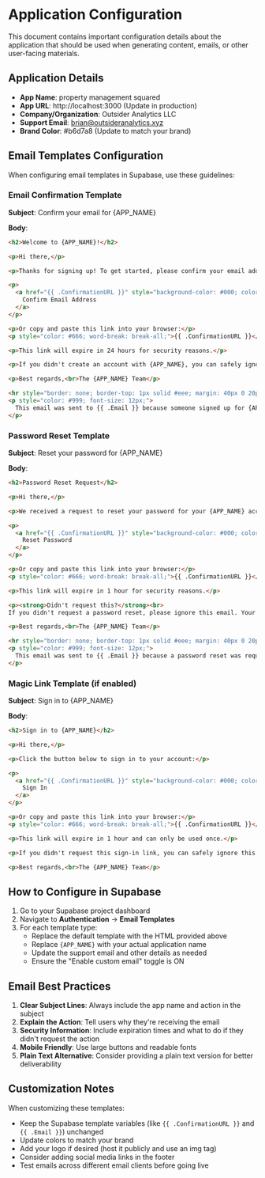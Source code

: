 # Application Configuration

This document contains important configuration details about the application that should be used when generating content, emails, or other user-facing materials.

## Application Details

- **App Name**: property management squared
- **App URL**: http://localhost:3000 (Update in production)
- **Company/Organization**: Outsider Analytics LLC
- **Support Email**: brian@outsideranalytics.xyz
- **Brand Color**: #b6d7a8 (Update to match your brand)

## Email Templates Configuration

When configuring email templates in Supabase, use these guidelines:

### Email Confirmation Template

**Subject**: Confirm your email for {APP_NAME}

**Body**:
```html
<h2>Welcome to {APP_NAME}!</h2>

<p>Hi there,</p>

<p>Thanks for signing up! To get started, please confirm your email address by clicking the button below:</p>

<p>
  <a href="{{ .ConfirmationURL }}" style="background-color: #000; color: white; padding: 12px 24px; text-decoration: none; border-radius: 6px; display: inline-block;">
    Confirm Email Address
  </a>
</p>

<p>Or copy and paste this link into your browser:</p>
<p style="color: #666; word-break: break-all;">{{ .ConfirmationURL }}</p>

<p>This link will expire in 24 hours for security reasons.</p>

<p>If you didn't create an account with {APP_NAME}, you can safely ignore this email.</p>

<p>Best regards,<br>The {APP_NAME} Team</p>

<hr style="border: none; border-top: 1px solid #eee; margin: 40px 0 20px;">
<p style="color: #999; font-size: 12px;">
  This email was sent to {{ .Email }} because someone signed up for {APP_NAME} with this email address.
</p>
```

### Password Reset Template

**Subject**: Reset your password for {APP_NAME}

**Body**:
```html
<h2>Password Reset Request</h2>

<p>Hi there,</p>

<p>We received a request to reset your password for your {APP_NAME} account. Click the button below to create a new password:</p>

<p>
  <a href="{{ .ConfirmationURL }}" style="background-color: #000; color: white; padding: 12px 24px; text-decoration: none; border-radius: 6px; display: inline-block;">
    Reset Password
  </a>
</p>

<p>Or copy and paste this link into your browser:</p>
<p style="color: #666; word-break: break-all;">{{ .ConfirmationURL }}</p>

<p>This link will expire in 1 hour for security reasons.</p>

<p><strong>Didn't request this?</strong><br>
If you didn't request a password reset, please ignore this email. Your password won't be changed unless you click the link above and create a new one.</p>

<p>Best regards,<br>The {APP_NAME} Team</p>

<hr style="border: none; border-top: 1px solid #eee; margin: 40px 0 20px;">
<p style="color: #999; font-size: 12px;">
  This email was sent to {{ .Email }} because a password reset was requested for the {APP_NAME} account associated with this email address.
</p>
```

### Magic Link Template (if enabled)

**Subject**: Sign in to {APP_NAME}

**Body**:
```html
<h2>Sign in to {APP_NAME}</h2>

<p>Hi there,</p>

<p>Click the button below to sign in to your account:</p>

<p>
  <a href="{{ .ConfirmationURL }}" style="background-color: #000; color: white; padding: 12px 24px; text-decoration: none; border-radius: 6px; display: inline-block;">
    Sign In
  </a>
</p>

<p>Or copy and paste this link into your browser:</p>
<p style="color: #666; word-break: break-all;">{{ .ConfirmationURL }}</p>

<p>This link will expire in 1 hour and can only be used once.</p>

<p>If you didn't request this sign-in link, you can safely ignore this email.</p>

<p>Best regards,<br>The {APP_NAME} Team</p>
```

## How to Configure in Supabase

1. Go to your Supabase project dashboard
2. Navigate to **Authentication** → **Email Templates**
3. For each template type:
   - Replace the default template with the HTML provided above
   - Replace `{APP_NAME}` with your actual application name
   - Update the support email and other details as needed
   - Ensure the "Enable custom email" toggle is ON

## Email Best Practices

1. **Clear Subject Lines**: Always include the app name and action in the subject
2. **Explain the Action**: Tell users why they're receiving the email
3. **Security Information**: Include expiration times and what to do if they didn't request the action
4. **Mobile Friendly**: Use large buttons and readable fonts
5. **Plain Text Alternative**: Consider providing a plain text version for better deliverability

## Customization Notes

When customizing these templates:
- Keep the Supabase template variables (like `{{ .ConfirmationURL }}` and `{{ .Email }}`) unchanged
- Update colors to match your brand
- Add your logo if desired (host it publicly and use an img tag)
- Consider adding social media links in the footer
- Test emails across different email clients before going live